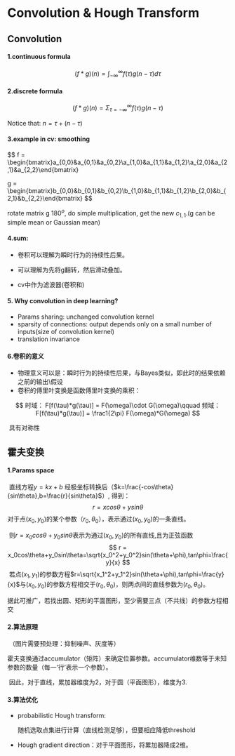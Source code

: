 # Convolution & Hough Transform

## Convolution

#### 1.continuous formula

$$
(f*g)(n)=\int_{-\infty}^{\infty}f(\tau)g(n-\tau)d\tau
$$

#### 2.discrete formula

$$
(f*g)(n)=\Sigma_{\tau=-\infty}^\infty f(\tau)g(n-\tau)
$$

Notice that: $n=\tau+(n-\tau)$

#### 3.example in cv: smoothing

$$
f = \begin{bmatrix}a_{0,0}&a_{0,1}&a_{0,2}\\a_{1,0}&a_{1,1}&a_{1,2}\\a_{2,0}&a_{2,1}&a_{2,2}\end{bmatrix}

g = \begin{bmatrix}b_{0,0}&b_{0,1}&b_{0,2}\\b_{1,0}&b_{1,1}&b_{1,2}\\b_{2,0}&b_{2,1}&b_{2,2}\end{bmatrix}
$$

rotate matrix g $180^o$, do simple multiplication, get the new $c_{1,1}$.(g can be simple mean or Gaussian mean)

#### 4.sum: 

- 卷积可以理解为瞬时行为的持续性后果。

- 可以理解为先将g翻转，然后滑动叠加。

- cv中作为滤波器(卷积和)

#### 5. Why convolution in deep learning?

- Params sharing: unchanged convolution kernel 
- sparsity of connections: output depends only on a small number of inputs(size of convolution kernel)
- translation invariance

#### 6.卷积的意义

- 物理意义可以是：瞬时行为的持续性后果，与Bayes类似，即此时的结果依赖之前的输出\假设
- 卷积的傅里叶变换是函数傅里叶变换的乘积：

$$
时域： F[f(\tau)*g(\tau)] = F(\omega)\cdot G(\omega)\qquad
频域： F[f(\tau)*g(\tau)] = \frac1{2\pi} F(\omega)*G(\omega)
$$

​		具有对称性

## 霍夫变换

#### 1.Params space

​	直线方程$y=kx +b$ 经极坐标转换后（$k=\frac{-cos\theta}{sin\theta},b=\frac{r}{sin\theta}$）, 得到：
$$
r = xcos\theta+ysin\theta
$$
​	对于点$(x_0,y_0)$的某个参数$（r_0,\theta_0）$，表示通过$(x_0,y_0)$的一条直线。

​	则$r = x_0cos\theta+y_0sin\theta$表示为通过$(x_0,y_0)$的所有直线,且为正弦函数
$$
r = x_0cos\theta+y_0sin\theta=\sqrt{x_0^2+y_0^2}sin(\theta+\phi),tan\phi=\frac{y}{x}
$$
​	若点$(x_1,y_1)$的参数方程$r=\sqrt{x_1^2+y_1^2}sin(\theta+\phi),tan\phi=\frac{y}{x}$与$(x_0,y_0)$的参数方程相交于$(r_0,\theta_0)$，则两点间的直线参数为$(r_0,\theta_0)$。

​	据此可推广，若找出圆、矩形的平面图形，至少需要三点（不共线）的参数方程相交

#### 2.算法原理

​	（图片需要预处理：抑制噪声、灰度等）	

​	霍夫变换通过accumulator（矩阵）来确定位置参数。accumulator维数等于未知参数的数量（每一‘行’表示一个参数）。

​	因此，对于直线，累加器维度为2，对于圆（平面图形），维度为3.

#### 3.算法优化

- probabilistic Hough transform: 

  随机选取点集进行计算（直线检测足够），但要相应降低threshold

- Hough gradient direction：对于平面图形，将累加器降成2维。
